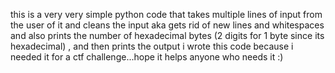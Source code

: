 this is a very very simple python code that takes multiple lines of input from the user of it
and cleans the input aka gets rid of new lines and whitespaces and also prints the number 
of hexadecimal bytes (2 digits for 1 byte since its hexadecimal) , and then prints the output 
i wrote this code because i needed it for a ctf challenge...hope it helps anyone who needs it :)
